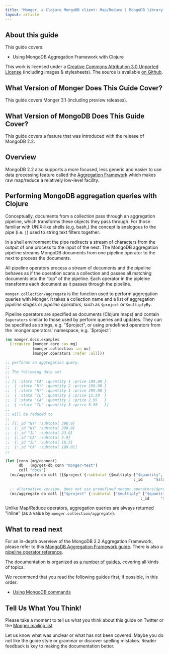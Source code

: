 ```yaml
---
title: "Monger, a Clojure MongoDB client: Map/Reduce | MongoDB library for Clojure"
layout: article
---
```


## About this guide

This guide covers:

 * Using MongoDB Aggregation Framework with Clojure


This work is licensed under a <a rel="license" href="http://creativecommons.org/licenses/by/3.0/">Creative Commons Attribution 3.0 Unported License</a> (including images & stylesheets). The source is available [on Github](https://github.com/clojurewerkz/monger.docs).


## What Version of Monger Does This Guide Cover?

This guide covers Monger 3.1 (including preview releases).


## What Version of MongoDB Does This Guide Cover?

This guide covers a feature that was introduced with the release of
MongoDB 2.2.


## Overview

MongoDB 2.2 also supports a more focused, less generic and easier to
use data processing feature called the [Aggregation
Framework](/articles/aggregation.html) which makes raw map/reduce a
relatively low-level facility.


## Performing MongoDB aggregation queries with Clojure

Conceptually, documents from a collection pass through an aggregation
pipeline, which transforms these objects they pass through. For those
familiar with UNIX-like shells (e.g. bash,) the concept is analogous
to the pipe (i.e. `|`) used to string text filters together.

In a shell environment the pipe redirects a stream of characters from
the output of one process to the input of the next. The MongoDB
aggregation pipeline streams MongoDB documents from one pipeline
operator to the next to process the documents.

All pipeline operators process a stream of documents and the pipeline
behaves as if the operation scans a collection and passes all matching
documents into the “top” of the pipeline. Each operator in the
pipleine transforms each document as it passes through the pipeline.

`monger.collection/aggregate` is the function used to perform
aggregation queries with Monger. It takes a collection name and a list
of aggregation *pipeline stages* or *pipeline operators*, such as
`$project` or `$multiplyBy`.

Pipeline operators are specified as documents (Clojure maps) and
contain `$operators` similar to those used by perform queries and
updates. They can be specified as strings, e.g. "$project", or using
predefined operators from the `monger.operators` namespace,
e.g. `$project`:

``` clojure
(ns monger.docs.examples
  (:require [monger.core :as mg]
            [monger.collection :as mc]
            [monger.operators :refer :all]))

;; performs an aggregation query.
;;
;; The following data set
;;
;; [{ :state "CA" :quantity 1 :price 199.00 }
;;  { :state "NY" :quantity 2 :price 199.00 }
;;  { :state "NY" :quantity 1 :price 299.00 }
;;  { :state "IL" :quantity 2 :price 11.50  }
;;  { :state "CA" :quantity 2 :price 2.95   }
;;  { :state "IL" :quantity 3 :price 5.50   }]
;;
;; will be reduced to
;;
;; [{:_id "NY" :subtotal 398.0}
;;  {:_id "NY" :subtotal 299.0}
;;  {:_id "IL" :subtotal 23.0}
;;  {:_id "CA" :subtotal 5.9}
;;  {:_id "IL" :subtotal 16.5}
;;  {:_id "CA" :subtotal 199.0}]
;;

(let [conn (mg/connect)
      db   (mg/get-db conn "monger-test")
      coll "docs"]
  (mc/aggregate db coll [{$project {:subtotal {$multiply ["$quantity", "$price"]}
                                                         :_id     "$state"}}])
  
  ;; alternative version, does not use predefined monger.operators/$project and monger.operators/$multiply operators
  (mc/aggregate db coll [{"$project" {:subtotal {"$multiply" ["$quantity", "$price"]}
                                                            :_id     "$state"}}]))
```

Unlike Map/Reduce operators, aggregation queries are always returned
"inline" (as a value by `monger.collection/aggregate`).


## What to read next

For an in-depth overview of the MongoDB 2.2 Aggregation Framework,
please refer to this [MongoDB Aggregation Framework
guide](http://docs.mongodb.org/manual/applications/aggregation/). There
is also a [pipeline operator
reference](http://docs.mongodb.org/manual/reference/aggregation/).

The documentation is organized as [a number of
guides](/articles/guides.html), covering all kinds of topics.

We recommend that you read the following guides first, if possible, in this order:

 * [Using MongoDB commands](/articles/commands.html)


## Tell Us What You Think!

Please take a moment to tell us what you think about this guide on
Twitter or the [Monger mailing
list](https://groups.google.com/forum/#!forum/clojure-mongodb)

Let us know what was unclear or what has not been covered. Maybe you
do not like the guide style or grammar or discover spelling
mistakes. Reader feedback is key to making the documentation better.
